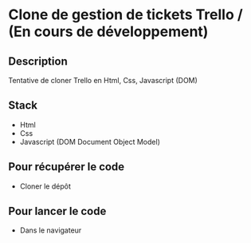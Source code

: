 # Clone de gestion de tickets Trello / (En cours de développement)

## Description

Tentative de cloner Trello en Html, Css, Javascript (DOM)

## Stack

- Html
- Css
- Javascript (DOM Document Object Model)

## Pour récupérer le code

- Cloner le dépôt

## Pour lancer le code

- Dans le navigateur
